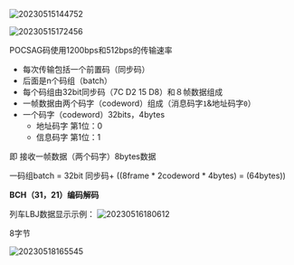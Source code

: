 
![20230515144752](https://cdn.jsdelivr.net/gh/24849748/PicBed/ob/20230515144752.png)

![20230515172456](https://cdn.jsdelivr.net/gh/24849748/PicBed/ob/20230515172456.png)

POCSAG码使用1200bps和512bps的传输速率

* 每次传输包括一个前置码（同步码）
* 后面是n个码组（batch）
* 每个码组由32bit同步码（7C D2 15 D8）和８帧数据组成
* 一帧数据由两个码字（codeword）组成（消息码字`1`&地址码字`0`）
* 一个码字（codeword）32bits，4bytes
    * 地址码字 第1位：0
    * 信息码字 第1位：1



即 接收一帧数据（两个码字）8bytes数据

一码组batch = 32bit 同步码+ ((8frame * 2codeword * 4bytes) = (64bytes))

**BCH（31，21）编码解码**


列车LBJ数据显示示例：
![20230516180612](https://cdn.jsdelivr.net/gh/24849748/PicBed/ob/20230516180612.png)

8字节

![20230518165545](https://cdn.jsdelivr.net/gh/24849748/PicBed/ob/20230518165545.png)


